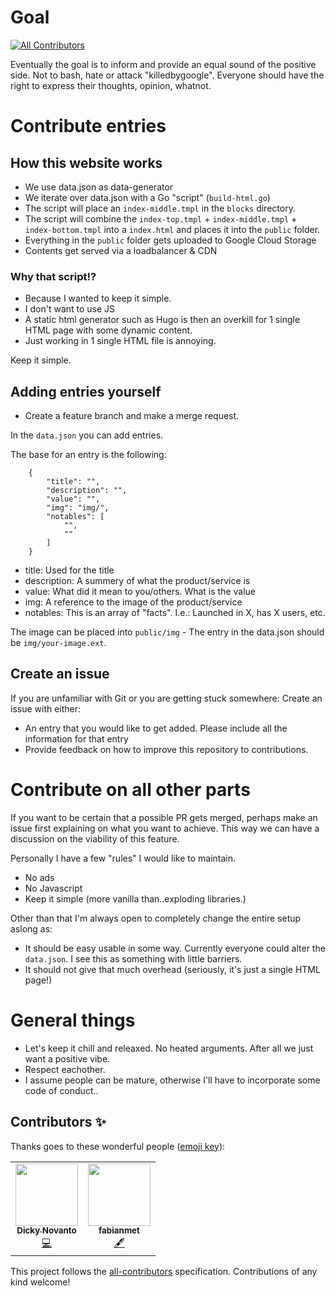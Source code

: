 # Goal
<!-- ALL-CONTRIBUTORS-BADGE:START - Do not remove or modify this section -->
[![All Contributors](https://img.shields.io/badge/all_contributors-1-orange.svg?style=flat-square)](#contributors-)
<!-- ALL-CONTRIBUTORS-BADGE:END -->

Eventually the goal is to inform and provide an equal sound of the positive side. Not to bash, hate or attack "killedbygoogle". Everyone should have the right to express their thoughts, opinion, whatnot.

# Contribute entries

## How this website works

- We use data.json as data-generator
- We iterate over data.json with a Go "script" (`build-html.go`)
- The script will place an `index-middle.tmpl` in the `blocks` directory. 
- The script will combine the `index-top.tmpl` + `index-middle.tmpl` + `index-bottom.tmpl` into a `index.html` and places it into the `public` folder.
- Everything in the `public` folder gets uploaded to Google Cloud Storage
- Contents get served via a loadbalancer & CDN

### Why that script!?

- Because I wanted to keep it simple.
- I don't want to use JS
- A static html generator such as Hugo is then an overkill for 1 single HTML page with some dynamic content.
- Just working in 1 single HTML file is annoying.

Keep it simple. 


## Adding entries yourself

- Create a feature branch and make a merge request.

In the `data.json` you can add entries. 

The base for an entry is the following:

```
    {
        "title": "",
        "description": "",
        "value": "",
        "img": "img/",
        "notables": [
            "",
            ""
        ]
    }
```

- title: Used for the title
- description: A summery of what the product/service is
- value: What did it mean to you/others. What is the value
- img: A reference to the image of the product/service
- notables: This is an array of "facts". I.e.: Launched in X, has X users, etc.

The image can be placed into `public/img` - The entry in the data.json should be `img/your-image.ext`.

## Create an issue

If you are unfamiliar with Git or you are getting stuck somewhere: Create an issue with either:

- An entry that you would like to get added. Please include all the information for that entry
- Provide feedback on how to improve this repository to contributions.


# Contribute on all other parts

If you want to be certain that a possible PR gets merged, perhaps make an issue first explaining on what you want to achieve. This way we can have a discussion on the viability of this feature.

Personally I have a few "rules" I would like to maintain. 

- No ads
- No Javascript
- Keep it simple (more vanilla than..exploding libraries.)

Other than that I'm always open to completely change the entire setup aslong as:

- It should be easy usable in some way. Currently everyone could alter the `data.json`. I see this as something with little barriers. 
- It should not give that much overhead (seriously, it's just a single HTML page!)

# General things

- Let's keep it chill and releaxed. No heated arguments. After all we just want a positive vibe.
- Respect eachother. 
- I assume people can be mature, otherwise I'll have to incorporate some code of conduct..

## Contributors ✨

Thanks goes to these wonderful people ([emoji key](https://allcontributors.org/docs/en/emoji-key)):

<!-- ALL-CONTRIBUTORS-LIST:START - Do not remove or modify this section -->
<!-- prettier-ignore-start -->
<!-- markdownlint-disable -->
<table>
  <tr>
    <td align="center"><a href="https://github.com/dickynovanto1103"><img src="https://avatars1.githubusercontent.com/u/22437392?v=4" width="100px;" alt=""/><br /><sub><b>Dicky Novanto</b></sub></a><br /><a href="https://github.com/wiardvanrij/Alive-By-Google/commits?author=dickynovanto1103" title="Code">💻</a></td>
    <td align="center"><a href="https://github.com/fabianmet"><img src="https://avatars2.githubusercontent.com/u/4489146?v=4" width="100px;" alt=""/><br /><sub><b>fabianmet</b></sub></a><br /><a href="#content-fabianmet" title="Content">🖋</a></td>
  </tr>
</table>

<!-- markdownlint-enable -->
<!-- prettier-ignore-end -->
<!-- ALL-CONTRIBUTORS-LIST:END -->

This project follows the [all-contributors](https://github.com/all-contributors/all-contributors) specification. Contributions of any kind welcome!